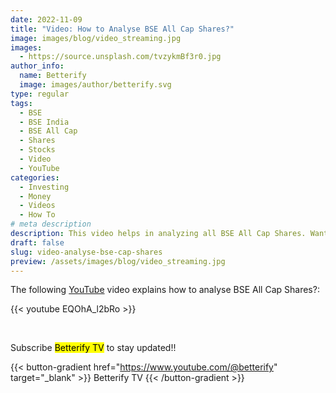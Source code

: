 ```yaml
---
date: 2022-11-09
title: "Video: How to Analyse BSE All Cap Shares?"
image: images/blog/video_streaming.jpg
images:
  - https://source.unsplash.com/tvzykmBf3r0.jpg
author_info:
  name: Betterify
  image: images/author/betterify.svg
type: regular
tags:
  - BSE
  - BSE India
  - BSE All Cap
  - Shares
  - Stocks
  - Video
  - YouTube
categories:
  - Investing
  - Money
  - Videos
  - How To
# meta description
description: This video helps in analyzing all BSE All Cap Shares. Want to know how to analyse BSE All Cap Shares?
draft: false
slug: video-analyse-bse-cap-shares
preview: /assets/images/blog/video_streaming.jpg
---
```


The following [YouTube](https://www.youtube.com/@betterify) video explains how to analyse BSE All Cap Shares?:

{{< youtube EQOhA_l2bRo >}}

<br>

Subscribe <mark>Betterify TV</mark> to stay updated!!

{{< button-gradient href="https://www.youtube.com/@betterify" target="_blank" >}}
Betterify TV <i class="las la-arrow-right"></i>
{{< /button-gradient >}}
